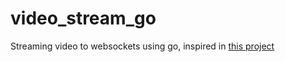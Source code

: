 # video_stream_go
Streaming video to websockets using go, inspired in [this project](http://phoboslab.org/log/2013/09/html5-live-video-streaming-via-websockets)
